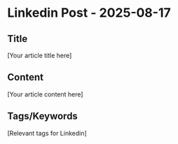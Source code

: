 # Linkedin Post - 2025-08-17

## Title
[Your article title here]

## Content
[Your article content here]

## Tags/Keywords
[Relevant tags for Linkedin]
